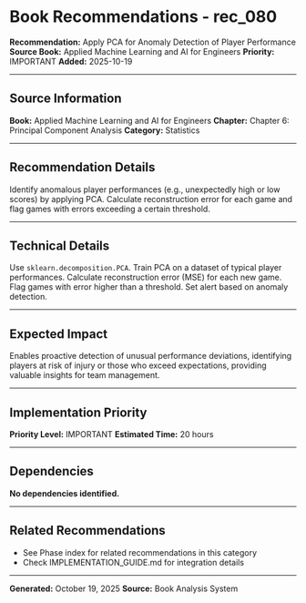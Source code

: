 # Book Recommendations - rec_080

**Recommendation:** Apply PCA for Anomaly Detection of Player Performance
**Source Book:** Applied Machine Learning and AI for Engineers
**Priority:** IMPORTANT
**Added:** 2025-10-19

---

## Source Information

**Book:** Applied Machine Learning and AI for Engineers
**Chapter:** Chapter 6: Principal Component Analysis
**Category:** Statistics

---

## Recommendation Details

Identify anomalous player performances (e.g., unexpectedly high or low scores) by applying PCA. Calculate reconstruction error for each game and flag games with errors exceeding a certain threshold.

---

## Technical Details

Use `sklearn.decomposition.PCA`. Train PCA on a dataset of typical player performances. Calculate reconstruction error (MSE) for each new game. Flag games with error higher than a threshold. Set alert based on anomaly detection.

---

## Expected Impact

Enables proactive detection of unusual performance deviations, identifying players at risk of injury or those who exceed expectations, providing valuable insights for team management.

---

## Implementation Priority

**Priority Level:** IMPORTANT
**Estimated Time:** 20 hours

---

## Dependencies

**No dependencies identified.**

---

## Related Recommendations

- See Phase index for related recommendations in this category
- Check IMPLEMENTATION_GUIDE.md for integration details

---

**Generated:** October 19, 2025
**Source:** Book Analysis System
